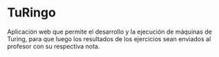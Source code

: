 # TuRingo
Aplicación web que permite el desarrollo y la ejecución de máquinas de Turing, para que luego los resultados de los ejercicios sean enviados al profesor con su respectiva nota.
